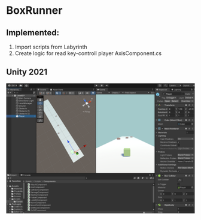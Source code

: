 # BoxRunner

## Implemented:
1) Import scripts from Labyrinth
2) Create logic for read key-controll player AxisComponent.cs

## Unity 2021

![BoxRunner](screenshot.png)